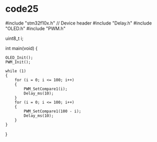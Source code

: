 # code25
#include "stm32f10x.h"                  // Device header
#include "Delay.h"
#include "OLED.h"
#include "PWM.h"
 
uint8_t i;

int main(void)
{
	
	OLED_Init();
	PWM_Init();
	
	while (1)
	{
		for (i = 0; i <= 100; i++)
		{
			PWM_SetCompare1(i);
			Delay_ms(10);
		}
		for (i = 0; i <= 100; i++)
		{
			PWM_SetCompare1(100 - i);
			Delay_ms(10);
		}
	}
}
